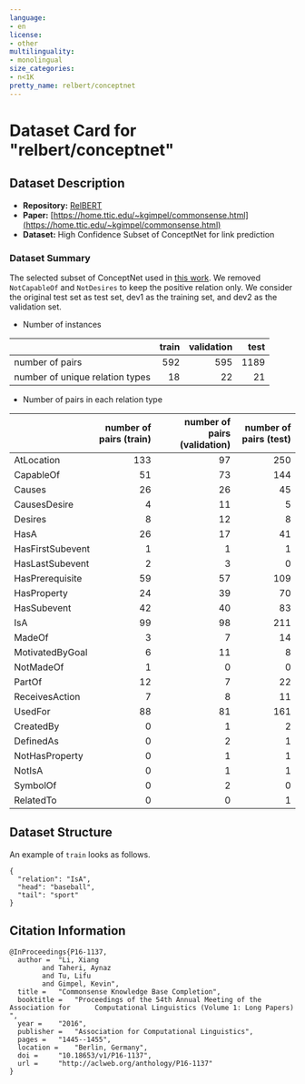 ```yaml
---
language:
- en
license:
- other
multilinguality:
- monolingual
size_categories:
- n<1K
pretty_name: relbert/conceptnet
---
```

# Dataset Card for "relbert/conceptnet"

## Dataset Description
- **Repository:** [RelBERT](https://github.com/asahi417/relbert)
- **Paper:** [https://home.ttic.edu/~kgimpel/commonsense.html](https://home.ttic.edu/~kgimpel/commonsense.html)
- **Dataset:** High Confidence Subset of ConceptNet for link prediction

### Dataset Summary
The selected subset of ConceptNet used in [this work](https://home.ttic.edu/~kgimpel/commonsense.html).
We removed `NotCapableOf` and `NotDesires` to keep the positive relation only.
We consider the original test set as test set, dev1 as the training set, and dev2 as the validation set.

- Number of instances

 |                                 |   train |   validation |   test |
|:--------------------------------|--------:|-------------:|-------:|
| number of pairs                 |     592 |          595 |   1189 |
| number of unique relation types |      18 |           22 |     21 |

- Number of pairs in each relation type

 |                  |   number of pairs (train) |   number of pairs (validation) |   number of pairs (test) |
|:-----------------|--------------------------:|-------------------------------:|-------------------------:|
| AtLocation       |                       133 |                             97 |                      250 |
| CapableOf        |                        51 |                             73 |                      144 |
| Causes           |                        26 |                             26 |                       45 |
| CausesDesire     |                         4 |                             11 |                        5 |
| Desires          |                         8 |                             12 |                        8 |
| HasA             |                        26 |                             17 |                       41 |
| HasFirstSubevent |                         1 |                              1 |                        1 |
| HasLastSubevent  |                         2 |                              3 |                        0 |
| HasPrerequisite  |                        59 |                             57 |                      109 |
| HasProperty      |                        24 |                             39 |                       70 |
| HasSubevent      |                        42 |                             40 |                       83 |
| IsA              |                        99 |                             98 |                      211 |
| MadeOf           |                         3 |                              7 |                       14 |
| MotivatedByGoal  |                         6 |                             11 |                        8 |
| NotMadeOf        |                         1 |                              0 |                        0 |
| PartOf           |                        12 |                              7 |                       22 |
| ReceivesAction   |                         7 |                              8 |                       11 |
| UsedFor          |                        88 |                             81 |                      161 |
| CreatedBy        |                         0 |                              1 |                        2 |
| DefinedAs        |                         0 |                              2 |                        1 |
| NotHasProperty   |                         0 |                              1 |                        1 |
| NotIsA           |                         0 |                              1 |                        1 |
| SymbolOf         |                         0 |                              2 |                        0 |
| RelatedTo        |                         0 |                              0 |                        1 |


## Dataset Structure
An example of `train` looks as follows.
```shell
{
  "relation": "IsA",
  "head": "baseball",
  "tail": "sport"
}
```


## Citation Information
```
@InProceedings{P16-1137,
  author = 	"Li, Xiang
		and Taheri, Aynaz
		and Tu, Lifu
		and Gimpel, Kevin",
  title = 	"Commonsense Knowledge Base Completion",
  booktitle = 	"Proceedings of the 54th Annual Meeting of the Association for      Computational Linguistics (Volume 1: Long Papers)    ",
  year = 	"2016",
  publisher = 	"Association for Computational Linguistics",
  pages = 	"1445--1455",
  location = 	"Berlin, Germany",
  doi = 	"10.18653/v1/P16-1137",
  url = 	"http://aclweb.org/anthology/P16-1137"
}
```